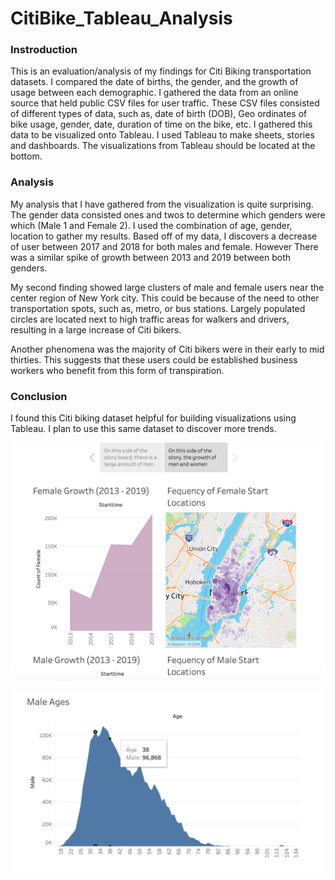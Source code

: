 # CitiBike_Tableau_Analysis

### Instroduction
This is an evaluation/analysis of my findings for Citi Biking transportation datasets. I compared the date of births, the gender, and the growth of usage between each demographic. I gathered the data from an online source that held public CSV files for user traffic. These CSV files consisted of different types of data, such as, date of birth (DOB), Geo ordinates of bike usage, gender, date, duration of time on the bike, etc. I gathered this data to be visualized onto Tableau. I used Tableau to make sheets, stories and dashboards. The visualizations from Tableau should be located at the bottom. 

### Analysis
My analysis that I have gathered from the visualization is quite surprising. The gender data consisted ones and twos to determine which genders were which (Male 1 and Female 2). I used the combination of age, gender, location to gather my results. Based off of my data, I discovers a decrease of user between 2017 and 2018 for both males and female. However There was a similar spike of growth between 2013 and 2019 between both genders. 
	
My second finding showed large clusters of male and female users near the center region of New York city. This could be because of the need to other transportation spots, such as, metro, or bus stations. Largely populated circles are located next to high traffic areas for walkers and drivers, resulting in a large increase of Citi bikers.
	
Another phenomena was the majority of Citi bikers were in their early to mid thirties. This suggests that these users could be established business workers who benefit from this form of transpiration.

### Conclusion

I found this Citi biking dataset helpful for building visualizations using Tableau. I plan to use this same dataset to discover more trends.

![CitiBike_Story.jpg](CitiBike_Story.jpg)




![CitiBikeMaleSheet.jpg](CitiBikeMaleSheet.jpg)

